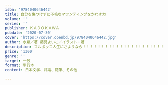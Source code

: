 ```yaml
---
isbn: '9784040646442'
title: 自分を傷つけずに不毛なマウンティングをかわす力
volume: ''
series: ''
publisher: ＫＡＤＯＫＡＷＡ
pubdate: '2020-07-30'
cover: 'https://cover.openbd.jp/9784040646442.jpg'
author: 水希／著 藤見よいこ／イラスト・著
description: フルボッコ人生にさようなら！！！！！！！！！！！！！！！！！！！！！！
price: '1300'
genre: ''
target: 一般
format: 単行本
content: 日本文学、評論、随筆、その他

---
```

